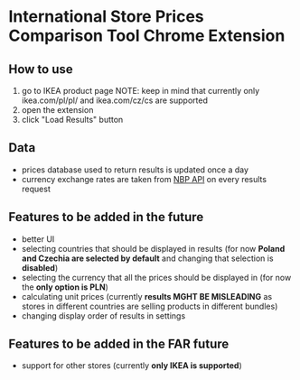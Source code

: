 # International Store Prices Comparison Tool Chrome Extension

## How to use

1. go to IKEA product page
   NOTE: keep in mind that currently only ikea.com/pl/pl/ and ikea.com/cz/cs are supported
2. open the extension
3. click "Load Results" button

## Data

- prices database used to return results is updated once a day
- currency exchange rates are taken from [NBP API](https://api.nbp.pl/) on every results request

## Features to be added in the future

- better UI
- selecting countries that should be displayed in results (for now **Poland and Czechia are selected by default** and changing that selection is **disabled**)
- selecting the currency that all the prices should be displayed in (for now the **only option is PLN**)
- calculating unit prices (currently **results MGHT BE MISLEADING** as stores in different countries are selling products in different bundles)
- changing display order of results in settings

## Features to be added in the FAR future

- support for other stores (currently **only IKEA is supported**)
